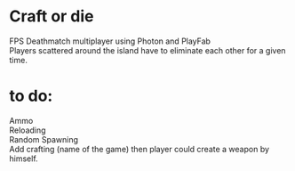 # Craft or die<br>
FPS Deathmatch multiplayer using Photon and PlayFab <br>
Players scattered around the island have to eliminate each other for a given time. <br>

<h1>to do:</h1>
Ammo <br>
Reloading <br>
Random Spawning <br>
Add crafting (name of the game) then player could create a weapon by himself.
